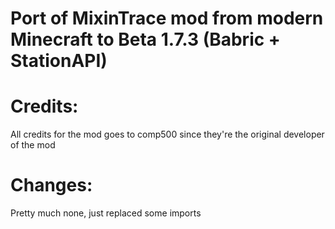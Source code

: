 # Port of MixinTrace mod from modern Minecraft to Beta 1.7.3 (Babric + StationAPI)

# Credits:
All credits for the mod goes to comp500 since they're the original developer of the mod

# Changes:
Pretty much none, just replaced some imports
